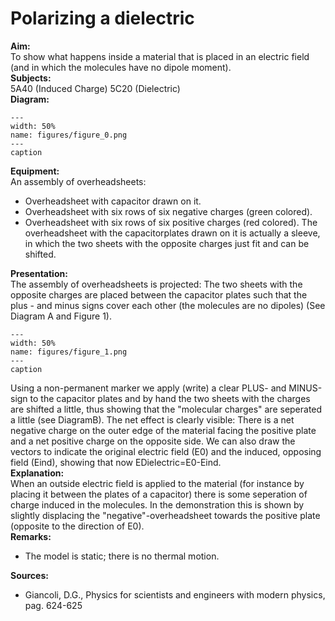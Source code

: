 # Polarizing a dielectric 
    
<b> Aim: </b>  
 To show what happens inside a material that is placed in an electric field (and in which the molecules have no dipole moment).    
<b> Subjects: </b>  
 5A40 (Induced Charge) 5C20 (Dielectric)   
<b> Diagram: </b>  
    
```{figure} figures/figure_0.png  
---  
width: 50%  
name: figures/figure_0.png  
---  
caption  
``` 
     
<b> Equipment: </b>  
 An assembly of overheadsheets: 
 *  Overheadsheet with capacitor drawn on it. 
 *  Overheadsheet with six rows of six negative charges (green colored). 
 *  Overheadsheet with six rows of six positive charges (red colored). The overheadsheet with the capacitorplates drawn on it is actually a sleeve, in which the two sheets with the opposite charges just fit and can be shifted.
      
<b> Presentation: </b>  
 The assembly of overheadsheets is projected: The two sheets with the opposite charges are placed between the capacitor plates such that the plus - and minus signs cover each other (the molecules are no dipoles) (See Diagram A and Figure 1).    
```{figure} figures/figure_1.png  
---  
width: 50%  
name: figures/figure_1.png  
---  
caption  
``` 
 Using a non-permanent marker we apply (write) a clear PLUS- and MINUS-sign to the capacitor plates and by hand the two sheets with the charges are shifted a little, thus showing that the "molecular charges" are seperated a little (see DiagramB). The net effect is clearly visible: There is a net negative charge on the outer edge of the material facing the positive plate and a net positive charge on the opposite side. We can also draw the vectors to indicate the original electric field (E0) and the induced, opposing field (Eind), showing that now EDielectric=E0-Eind.    
<b> Explanation: </b>  
 When an outside electric field is applied to the material (for instance by placing it between the plates of a capacitor) there is some seperation of charge induced in the molecules. In the demonstration this is shown by slightly displacing the "negative"-overheadsheet towards the positive plate (opposite to the direction of E0).    
<b> Remarks: </b>  
 
 *  The model is static; there is no thermal motion.
   
<b> Sources: </b>  
 
 *  Giancoli, D.G., Physics for scientists and engineers with modern physics, pag. 624-625
  